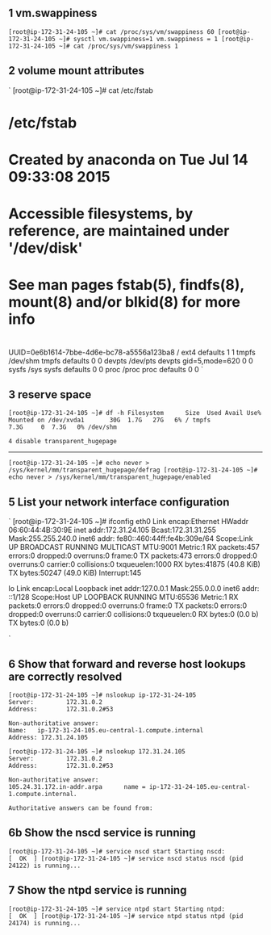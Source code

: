 1 vm.swappiness
 -----------
 
 `
[root@ip-172-31-24-105 ~]# cat /proc/sys/vm/swappiness
60
[root@ip-172-31-24-105 ~]# sysctl vm.swappiness=1
vm.swappiness = 1
[root@ip-172-31-24-105 ~]# cat /proc/sys/vm/swappiness
1
 `
 
  2 volume mount attributes
 -----------
 
  `
  [root@ip-172-31-24-105 ~]# cat /etc/fstab

#
# /etc/fstab
# Created by anaconda on Tue Jul 14 09:33:08 2015
#
# Accessible filesystems, by reference, are maintained under '/dev/disk'
# See man pages fstab(5), findfs(8), mount(8) and/or blkid(8) for more info
#
UUID=0e6b1614-7bbe-4d6e-bc78-a5556a123ba8 /                       ext4    defaults        1 1
tmpfs                   /dev/shm                tmpfs   defaults        0 0
devpts                  /dev/pts                devpts  gid=5,mode=620  0 0
sysfs                   /sys                    sysfs   defaults        0 0
proc                    /proc                   proc    defaults        0 0
  `
  
   3 reserve space
 -----------
 
 `
 [root@ip-172-31-24-105 ~]# df -h
Filesystem      Size  Used Avail Use% Mounted on
/dev/xvda1       30G  1.7G   27G   6% /
tmpfs           7.3G     0  7.3G   0% /dev/shm
 `
 
    4 disable transparent_hugepage
 -----------
  `
[root@ip-172-31-24-105 ~]# echo never > /sys/kernel/mm/transparent_hugepage/defrag
[root@ip-172-31-24-105 ~]# echo never > /sys/kernel/mm/transparent_hugepage/enabled
`

5 List your network interface configuration
 -----------
  `
  [root@ip-172-31-24-105 ~]# ifconfig
eth0      Link encap:Ethernet  HWaddr 06:60:44:4B:30:9E
          inet addr:172.31.24.105  Bcast:172.31.31.255  Mask:255.255.240.0
          inet6 addr: fe80::460:44ff:fe4b:309e/64 Scope:Link
          UP BROADCAST RUNNING MULTICAST  MTU:9001  Metric:1
          RX packets:457 errors:0 dropped:0 overruns:0 frame:0
          TX packets:473 errors:0 dropped:0 overruns:0 carrier:0
          collisions:0 txqueuelen:1000
          RX bytes:41875 (40.8 KiB)  TX bytes:50247 (49.0 KiB)
          Interrupt:145

lo        Link encap:Local Loopback
          inet addr:127.0.0.1  Mask:255.0.0.0
          inet6 addr: ::1/128 Scope:Host
          UP LOOPBACK RUNNING  MTU:65536  Metric:1
          RX packets:0 errors:0 dropped:0 overruns:0 frame:0
          TX packets:0 errors:0 dropped:0 overruns:0 carrier:0
          collisions:0 txqueuelen:0
          RX bytes:0 (0.0 b)  TX bytes:0 (0.0 b)

`

6 Show that forward and reverse host lookups are correctly resolved
 -----------
 ```
 [root@ip-172-31-24-105 ~]# nslookup ip-172-31-24-105
Server:         172.31.0.2
Address:        172.31.0.2#53

Non-authoritative answer:
Name:   ip-172-31-24-105.eu-central-1.compute.internal
Address: 172.31.24.105

[root@ip-172-31-24-105 ~]# nslookup 172.31.24.105
Server:         172.31.0.2
Address:        172.31.0.2#53

Non-authoritative answer:
105.24.31.172.in-addr.arpa      name = ip-172-31-24-105.eu-central-1.compute.internal.

Authoritative answers can be found from:
```

6b Show the nscd service is running
 -----------
 `
[root@ip-172-31-24-105 ~]# service nscd start
Starting nscd:                                             [  OK  ]
[root@ip-172-31-24-105 ~]# service nscd status
nscd (pid 24122) is running...
`

7 Show the ntpd service is running
 -----------
  `
[root@ip-172-31-24-105 ~]# service ntpd start
Starting ntpd:                                             [  OK  ]
[root@ip-172-31-24-105 ~]# service ntpd status
ntpd (pid  24174) is running...
 `
